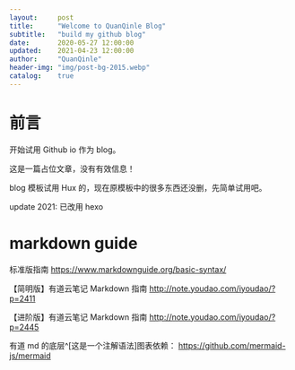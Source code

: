 ```yaml
---
layout:     post
title:      "Welcome to QuanQinle Blog"
subtitle:   "build my github blog"
date:       2020-05-27 12:00:00
updated:    2021-04-23 12:00:00
author:     "QuanQinle"
header-img: "img/post-bg-2015.webp"
catalog:    true
---
```



# 前言

开始试用 Github io 作为 blog。

<!-- more -->

这是一篇占位文章，没有有效信息！

blog 模板试用 Hux 的，现在原模板中的很多东西还没删，先简单试用吧。

update 2021: 已改用 hexo

# markdown guide

标准版指南 https://www.markdownguide.org/basic-syntax/

【简明版】有道云笔记 Markdown 指南 http://note.youdao.com/iyoudao/?p=2411

【进阶版】有道云笔记 Markdown 指南 http://note.youdao.com/iyoudao/?p=2445

有道 md 的底层^[这是一个注解语法]图表依赖：
https://github.com/mermaid-js/mermaid
